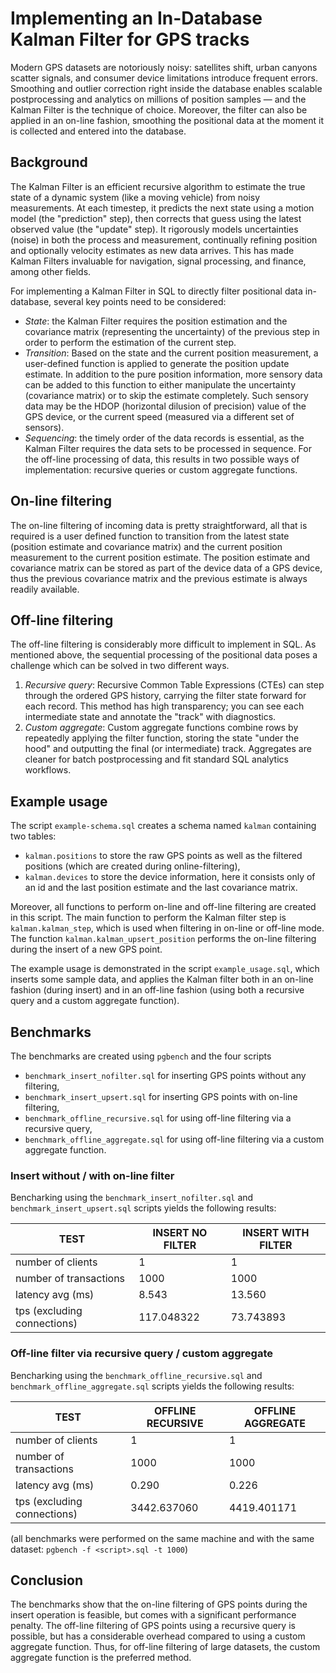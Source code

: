 # Implementing an In-Database Kalman Filter for GPS tracks

Modern GPS datasets are notoriously noisy: satellites shift, urban canyons scatter signals, and consumer device limitations introduce frequent errors. Smoothing and outlier correction right inside the database enables scalable postprocessing and analytics on millions of position samples — and the Kalman Filter is the technique of choice. Moreover, the filter can also be applied in an on-line fashion, smoothing the positional data at the moment it is collected and entered into the database.

## Background

The Kalman Filter is an efficient recursive algorithm to estimate the true state of a dynamic system (like a moving vehicle) from noisy measurements. At each timestep, it predicts the next state using a motion model (the "prediction" step), then corrects that guess using the latest observed value (the "update" step). It rigorously models uncertainties (noise) in both the process and measurement, continually refining position and optionally velocity estimates as new data arrives. This has made Kalman Filters invaluable for navigation, signal processing, and finance, among other fields.

For implementing a Kalman Filter in SQL to directly filter positional data in-database, several key points need to be considered:

- *State*: the Kalman Filter requires the position estimation and the covariance matrix (representing the uncertainty) of the previous step in order to perform the estimation of the current step.
- *Transition*: Based on the state and the current position measurement, a user-defined function is applied to generate the position update estimate. In addition to the pure position information, more sensory data can be added to this function to either manipulate the uncertainty (covariance matrix) or to skip the estimate completely. Such sensory data may be the HDOP (horizontal dilusion of precision) value of the GPS device, or the current speed (measured via a different set of sensors).
- *Sequencing*: the timely order of the data records is essential, as the Kalman Filter requires the data sets to be processed in sequence. For the off-line processing of data, this results in two possible ways of implementation: recursive queries or custom aggregate functions.

## On-line filtering

The on-line filtering of incoming data is pretty straightforward, all that is required is a user defined function to transition from the latest state (position estimate and covariance matrix) and the current position measurement to the current position estimate. The position estimate and covariance matrix can be stored as part of the device data of a GPS device, thus the previous covariance matrix and the previous estimate is always readily available.

## Off-line filtering

The off-line filtering is considerably more difficult to implement in SQL. As mentioned above, the sequential processing of the positional data poses a challenge which can be solved in two different ways.

1. *Recursive query*:
Recursive Common Table Expressions (CTEs) can step through the ordered GPS history, carrying the filter state forward for each record. This method has high transparency; you can see each intermediate state and annotate the "track" with diagnostics.
2. *Custom aggregate*:
Custom aggregate functions combine rows by repeatedly applying the filter function, storing the state "under the hood" and outputting the final (or intermediate) track. Aggregates are cleaner for batch postprocessing and fit standard SQL analytics workflows.

## Example usage

The script `example-schema.sql` creates a schema named `kalman` containing two tables:

- `kalman.positions` to store the raw GPS points as well as the filtered positions (which are created during online-filtering),
- `kalman.devices` to store the device information, here it consists only of an id and the last position estimate and the last covariance matrix.

Moreover, all functions to perform on-line and off-line filtering are created in this script.
The main function to perform the Kalman filter step is `kalman.kalman_step`, which is used when filtering in on-line or off-line mode.
The function `kalman.kalman_upsert_position` performs the on-line filtering during the insert of a new GPS point.

The example usage is demonstrated in the script `example_usage.sql`, which inserts some sample data, and applies the Kalman filter both in an on-line fashion (during insert) and in an off-line fashion (using both a recursive query and a custom aggregate function).

## Benchmarks

The benchmarks are created using `pgbench` and the four scripts

- `benchmark_insert_nofilter.sql` for inserting GPS points without any filtering,
- `benchmark_insert_upsert.sql` for inserting GPS points with on-line filtering,
- `benchmark_offline_recursive.sql` for using off-line filtering via a recursive query,
- `benchmark_offline_aggregate.sql` for using off-line filtering via a custom aggregate function.

### Insert without / with on-line filter

Bencharking using the `benchmark_insert_nofilter.sql` and `benchmark_insert_upsert.sql` scripts yields the following results:

|        TEST                 |  INSERT NO FILTER   |  INSERT WITH FILTER |
|-----------------------------|---------------------|---------------------|
| number of clients           |         1           |          1          |
| number of transactions      |        1000         |        1000         |
| latency avg (ms)            |        8.543        |       13.560        |
| tps (excluding connections) |      117.048322     |       73.743893     |

### Off-line filter via recursive query / custom aggregate

Bencharking using the `benchmark_offline_recursive.sql` and `benchmark_offline_aggregate.sql` scripts yields the following results:

| TEST                          |  OFFLINE RECURSIVE  |  OFFLINE AGGREGATE  |
|-------------------------------|---------------------|---------------------|
| number of clients             |         1           |          1          |
| number of transactions        |        1000         |        1000         |
| latency avg (ms)              |        0.290        |        0.226        |
| tps (excluding connections)   |     3442.637060     |     4419.401171     |

(all benchmarks were performed on the same machine and with the same dataset: `pgbench -f <script>.sql -t 1000`)

## Conclusion

The benchmarks show that the on-line filtering of GPS points during the insert operation is feasible, but comes with a significant performance penalty.
The off-line filtering of GPS points using a recursive query is possible, but has a considerable overhead compared to using a custom aggregate function.
Thus, for off-line filtering of large datasets, the custom aggregate function is the preferred method.

